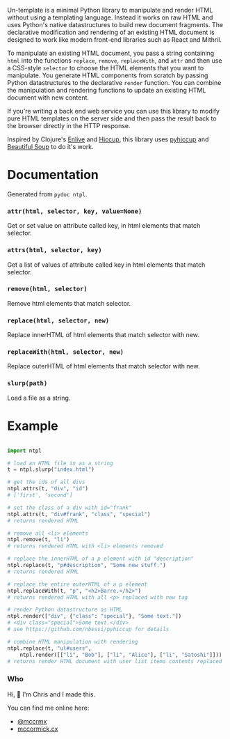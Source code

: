 Un-template is a minimal Python library to manipulate and render HTML without using a templating language. Instead it works on raw HTML and uses Python's native datastructures to build new document fragments. The declarative modification and rendering of an existing HTML document is designed to work like modern front-end libraries such as React and Mithril.

To manipulate an existing HTML document, you pass a string containing `html` into the functions `replace`, `remove`, `replaceWith`, and `attr` and then use a CSS-style `selector` to choose the HTML elements that you want to manipulate. You generate HTML components from scratch by passing Python datastructures to the declarative `render` function. You can combine the manipulation and rendering functions to update an existing HTML document with new content.

If you're writing a back end web service you can use this library to modify pure HTML templates on the server side and then pass the result back to the browser directly in the HTTP response.

Inspired by Clojure's [Enlive](https://github.com/cgrand/enlive) and [Hiccup](https://github.com/weavejester/hiccup), this library uses [pyhiccup](https://github.com/nbessi/pyhiccup) and [Beautiful Soup](https://www.crummy.com/software/BeautifulSoup/) to do it's work.

# Documentation

Generated from `pydoc ntpl`.

### `attr(html, selector, key, value=None)`

Get or set value on attribute called key, in html elements that match selector.
    
### `attrs(html, selector, key)`

Get a list of values of attribute called key in html elements that match selector.
    
### `remove(html, selector)`

Remove html elements that match selector.

### `replace(html, selector, new)`

Replace innerHTML of html elements that match selector with new.
    
### `replaceWith(html, selector, new)`

Replace outerHTML of html elements that match selector with new.
    
### `slurp(path)`

Load a file as a string.

# Example

```python

import ntpl

# load an HTML file in as a string
t = ntpl.slurp("index.html")

# get the ids of all divs
ntpl.attrs(t, "div", "id")
# ['first', 'second']

# set the class of a div with id="frank"
ntpl.attrs(t, "div#frank", "class", "special")
# returns rendered HTML

# remove all <li> elements
ntpl.remove(t, "li")
# returns rendered HTML with <li> elements removed

# replace the innerHTML of a p element with id "description"
ntpl.replace(t, "p#description", "Some new stuff.")
# returns rendered HTML

# replace the entire outerHTML of a p element
ntpl.replaceWith(t, "p", "<h2>Barre.</h2>")
# returns rendered HTML with all <p> replaced with new tag

# render Python datastructure as HTML
ntpl.render(["div", {"class": "special"}, "Some text."])
# <div class="special">Some text.</div>
# see https://github.com/nbessi/pyhiccup for details

# combine HTML manipulation with rendering
ntpl.replace(t, "ul#users",
    ntpl.render([["li", "Bob"], ["li", "Alice"], ["li", "Satoshi"]]))
# returns render HTML document with user list items contents replaced
```

### Who

Hi, 👋 I'm Chris and I made this.

You can find me online here:

* [@mccrmx](https://twitter.com/mccrmx)
* [mccormick.cx](https://mccormick.cx/)

